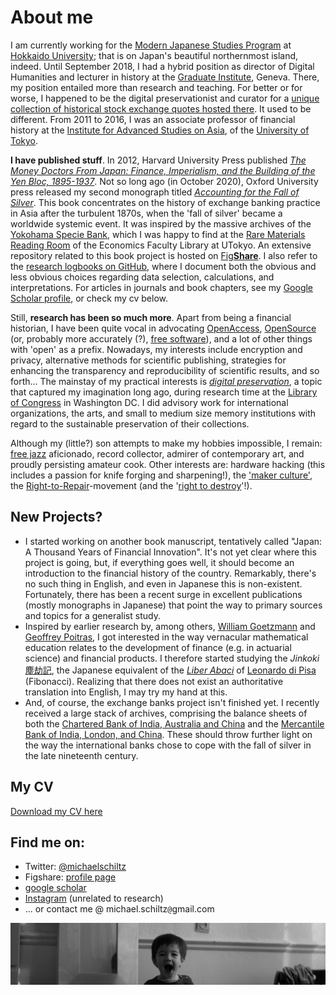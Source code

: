 # About me

I am currently working for the [Modern Japanese Studies Program](https://www.oia.hokudai.ac.jp/mjsp/) at [Hokkaido University](https://www.hokudai.ac.jp); that is on Japan's beautiful northernmost island, indeed. Until September 2018, I had a hybrid position as director of Digital Humanities and lecturer in history at the [Graduate Institute](https://www.graduateinstitute.ch/), Geneva. There, my position entailed more than research and teaching. For better or for worse, I happened to be the digital preservationist and curator for a [unique collection of historical stock exchange quotes hosted there](https://github.com/michaelschiltz/capital-markets-of-the-world). It used to be different. From 2011 to 2016, I was an associate professor of financial history at the [Institute for Advanced Studies on Asia](http://www.ioc.u-tokyo.ac.jp/eng/), of the [University of Tokyo](http://www.u-tokyo.ac.jp/en/).

**I have published stuff**. In 2012, Harvard University Press published [_The Money Doctors From Japan: Finance, Imperialism, and the Building of the Yen Bloc, 1895-1937_](http://www.hup.harvard.edu/catalog.php?isbn=9780674062498). Not so long ago (in October 2020), Oxford University press released my second monograph titled [_Accounting for the Fall of Silver_](https://global.oup.com/academic/product/accounting-for-the-fall-of-silver-9780198865025?cc=us&lang=en). This book concentrates on the history of exchange banking practice in Asia after the turbulent 1870s, when the 'fall of silver' became a worldwide systemic event. It was inspired by the massive archives of the [Yokohama Specie Bank](https://en.wikipedia.org/wiki/Yokohama_Specie_Bank), which I was happy to find at the [Rare Materials Reading Room](http://www.lib.e.u-tokyo.ac.jp/?page_id=1946) of the Economics Faculty Library at UTokyo. An extensive repository related to this book project is hosted on [Fig**Share**](https://figshare.com/projects/Yokohama_Specie_Bank___/2173). I also refer to the [research logbooks on GitHub](https://github.com/michaelschiltz/even-keel), where I document both the obvious and less obvious choices regarding data selection, calculations, and interpretations. For articles in journals and book chapters, see my [Google Scholar profile](https://scholar.google.ch/citations?user=A0GNY-IAAAAJ&hl=en), or check my cv below.

Still, **research has been so much more**. Apart from being a financial historian, I have been quite vocal in advocating [OpenAccess](https://en.wikipedia.org/wiki/Open_access), [OpenSource](https://en.wikipedia.org/wiki/Open-source_software) (or, probably more accurately (?), [free software](https://www.gnu.org/philosophy/free-sw.en.html)), and a lot of other things with 'open' as a prefix. Nowadays, my interests include encryption and privacy, alternative methods for scientific publishing, strategies for enhancing the transparency and reproducibility of scientific results, and so forth... The mainstay of my practical interests is [_digital preservation_](https://en.wikipedia.org/wiki/Digital_preservation), a topic that captured my imagination long ago, during research time at the [Library of Congress](https://loc.gov/) in Washington DC. I did advisory work for international organizations, the arts, and small to medium size memory institutions with regard to the sustainable preservation of their collections.

Although my (little?) son attempts to make my hobbies impossible, I remain: [free jazz](https://en.wikipedia.org/wiki/Free_jazz) aficionado, record collector, admirer of contemporary art, and proudly persisting amateur cook. Other interests are: hardware hacking (this includes a passion for knife forging and sharpening!), the ['maker culture'](https://en.wikipedia.org/wiki/Maker_culture), the [Right-to-Repair](https://www.eff.org/issues/right-to-repair)-movement (and the '[right to destroy](https://www.yalelawjournal.org/article/the-right-to-destroy)'!).

## New Projects?

* I started working on another book manuscript, tentatively called "Japan: A Thousand Years of Financial Innovation". It's not yet clear where this project is going, but, if everything goes well, it should become an introduction to the financial history of the country. Remarkably, there's no such thing in English, and even in Japanese this is non-existent. Fortunately, there has been a recent surge in excellent publications (mostly monographs in Japanese) that point the way to primary sources and topics for a generalist study.
* Inspired by earlier research by, among others, [William Goetzmann](https://en.wikipedia.org/wiki/William_N._Goetzmann) and [Geoffrey Poitras](http://www.sfu.ca/~poitras/), I got interested in the way vernacular mathematical education relates to the development of finance (e.g. in actuarial science) and financial products. I therefore started studying the _Jinkoki_ [塵劫記](https://ja.wikipedia.org/wiki/%E5%A1%B5%E5%8A%AB%E8%A8%98), the Japanese equivalent of the _[Liber Abaci](https://en.wikipedia.org/wiki/Liber_Abaci)_ of [Leonardo di Pisa](https://en.wikipedia.org/wiki/Fibonacci) (Fibonacci). Realizing that there does not exist an authoritative translation into English, I may try my hand at this.
* And, of course, the exchange banks project isn't finished yet. I recently received a large stack of archives, comprising the balance sheets of both the [Chartered Bank of India, Australia and China](https://en.wikipedia.org/wiki/Chartered_Bank_of_India,_Australia_and_China) and the [Mercantile Bank of India, London, and China](https://en.wikipedia.org/wiki/Mercantile_Bank_of_India,_London_and_China). These should throw further light on the way the international banks chose to cope with the fall of silver in the late nineteenth century.

## My CV

[Download my CV here](/Curriculum_Vitae_Michael_Schiltz.pdf)

## Find me on:

* Twitter: [@michaelschiltz](https://twitter.com/michaelschiltz)
* Figshare: [profile page](https://figshare.com/authors/Michael_Schiltz/409900)
* [google scholar](https://scholar.google.ch/citations?user=A0GNY-IAAAAJ&hl=en)
* [Instagram](https://instagram.com/schiltzmichael) (unrelated to research)
* ... or contact me @ michael.schiltz`@`gmail.com

![image](/img_Yuki.jpg)
